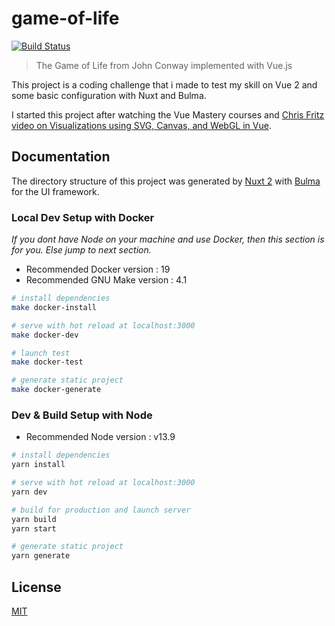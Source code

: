 # game-of-life

[![Build Status](https://api.travis-ci.org/mathieu-ducrot/game-of-life.png?branch=master)](https://travis-ci.org/mathieu-ducrot/game-of-life)

> The Game of Life from John Conway implemented with Vue.js

This project is a coding challenge that i made to test my skill on Vue 2 and some basic configuration with Nuxt and Bulma.

I started this project after watching the Vue Mastery courses and [Chris Fritz video on Visualizations using SVG, Canvas, and WebGL in Vue](https://youtu.be/a2jhqi3_Cdg?t=46).

## Documentation

The directory structure of this project was generated by [Nuxt 2](https://nuxtjs.org) with [Bulma](https://bulma.io/) for the UI framework.

### Local Dev Setup with Docker

_If you dont have Node on your machine and use Docker, then this section is for you. Else jump to next section._

* Recommended Docker version : 19
* Recommended GNU Make version : 4.1

```bash
# install dependencies
make docker-install

# serve with hot reload at localhost:3000
make docker-dev

# launch test
make docker-test

# generate static project
make docker-generate
```

### Dev & Build Setup with Node

* Recommended Node version : v13.9

```bash
# install dependencies
yarn install

# serve with hot reload at localhost:3000
yarn dev

# build for production and launch server
yarn build
yarn start

# generate static project
yarn generate
```

## License

[MIT](https://github.com/mathieu-ducrot/game-of-life/blob/master/LICENSE)

